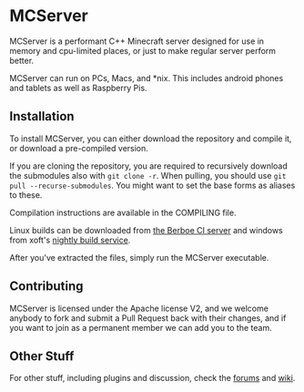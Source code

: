 MCServer
========

MCServer is a performant C++ Minecraft server designed for use in memory and cpu-limited places, or just to make regular server perform better.

MCServer can run on PCs, Macs, and *nix. This includes android phones and tablets as well as Raspberry Pis. 

Installation
------------

To install MCServer, you can either download the repository and compile it, or download a pre-compiled version.

If you are cloning the repository, you are required to recursively download the submodules also with `git clone -r`. When pulling, you should use `git pull --recurse-submodules`. You might want to set the base forms as aliases to these.

Compilation instructions are available in the COMPILING file.

Linux builds can be downloaded from [the Berboe CI server](http://ci.berboe.co.uk) and windows from xoft's [nightly build service](http://mc-server.xoft.cz).

After you've extracted the files, simply run the MCServer executable.

Contributing
------------

MCServer is licensed under the Apache license V2, and we welcome anybody to fork and submit a Pull Request back with their changes, and if you want to join as a permanent member we can add you to the team.

Other Stuff
-----------

For other stuff, including plugins and discussion, check the [forums](http://forum.mc-server.org) and [wiki](http://mc-server.org/wiki/).
